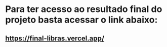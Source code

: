 # Para ter acesso ao resultado final do projeto basta acessar o link abaixo:
## https://final-libras.vercel.app/
